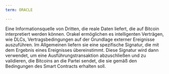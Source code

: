 ```yaml
---
term: ORACLE

---
```

Eine Informationsquelle von Dritten, die reale Daten liefert, die auf Bitcoin interpretiert werden können. Orakel ermöglichen es intelligenten Verträgen, wie DLCs, Vertragsbedingungen auf der Grundlage externer Ereignisse auszuführen. Im Allgemeinen liefern sie eine spezifische Signatur, die mit dem Ergebnis eines Ereignisses übereinstimmt. Diese Signatur wird dann verwendet, um eine Ausführungstransaktion abzuschließen und zu validieren, die Bitcoins an die Partei sendet, die sie gemäß den Bedingungen des Smart Contracts erhalten soll.
